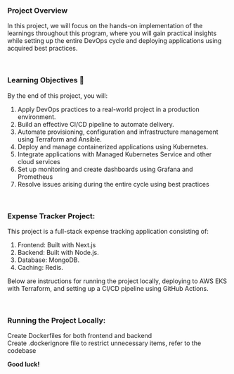 <!-- Final Project: End-to-End DevOps Deployment -->

### Project Overview 

In this project, we will focus on the hands-on implementation of the learnings throughout this program, where you will gain practical insights while setting up the entire DevOps cycle and deploying applications using acquired best practices. 

<br>

### Learning Objectives :notebook:

By the end of this project, you will: 

1. Apply DevOps practices to a real-world project in a production environment.
2. Build an effective CI/CD pipeline to automate delivery.
3. Automate provisioning, configuration and infrastructure management using Terraform and Ansible. 
4. Deploy and manage containerized applications using Kubernetes. 
5. Integrate applications with Managed Kubernetes Service and other cloud services
6. Set up monitoring and create dashboards using Grafana and Prometheus
7. Resolve issues arising during the entire cycle using best practices

<br>

### Expense Tracker Project:
This project is a full-stack expense tracking application consisting of:

1. Frontend: Built with Next.js
2. Backend: Built with Node.js.
3. Database: MongoDB.
4. Caching: Redis.

Below are instructions for running the project locally, deploying to AWS EKS with Terraform, and setting up a CI/CD pipeline using GitHub Actions.

<br>

### Running the Project Locally:

Create Dockerfiles for both frontend and backend  
Create .dockerignore file to restrict unnecessary items, refer to the codebase



**Good luck!**

